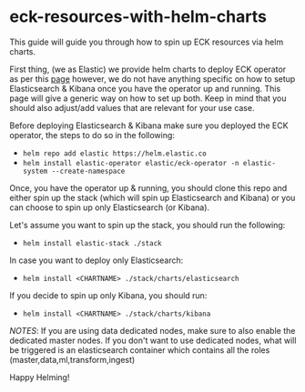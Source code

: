 # eck-resources-with-helm-charts

This guide will guide you through how to spin up ECK resources via helm charts.

First thing, (we as Elastic) we provide helm charts to deploy ECK operator as per this [page](https://github.com/elastic/cloud-on-k8s/tree/master/deploy) however, we do not have anything specific on how to setup Elasticsearch & Kibana once you have the operator up and running. This page will give a generic way on how to set up both. Keep in mind that you should also adjust/add values that are relevant for your use case. 

Before deploying Elasticsearch & Kibana make sure you deployed the ECK operator, the steps to do so in the following:
- `helm repo add elastic https://helm.elastic.co`
- `helm install elastic-operator elastic/eck-operator -n elastic-system --create-namespace`

Once, you have the operator up & running, you should clone this repo and either spin up the stack (which will spin up Elasticsearch and Kibana) or you can choose to spin up only Elasticsearch (or Kibana).

Let's assume you want to spin up the stack, you should run the following:
- `helm install elastic-stack ./stack`

In case you want to deploy only Elasticsearch:
- `helm install <CHARTNAME> ./stack/charts/elasticsearch`

If you decide to spin up only Kibana, you should run:
- `helm install <CHARTNAME> ./stack/charts/kibana`

_NOTES_: If you are using data dedicated nodes, make sure to also enable the dedicated master nodes.
If you don't want to use dedicated nodes, what will be triggered is an elasticsearch container which contains all the roles (master,data,ml,transform,ingest)

Happy Helming!
